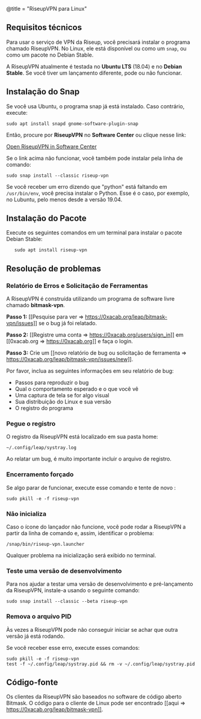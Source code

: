 @title = "RiseupVPN para Linux"

## Requisitos técnicos

Para usar o serviço de VPN da Riseup, você precisará instalar o programa chamado RiseupVPN. No Linux, ele está disponível ou como um `snap`, ou como um pacote no Debian Stable.

A RiseupVPN atualmente é testada no **Ubuntu LTS** (18.04) e no **Debian Stable**. Se você tiver um lançamento diferente, pode ou não funcionar.

## Instalação do Snap

Se você usa Ubuntu, o programa snap já está instalado. Caso contrário, execute:

```
sudo apt install snapd gnome-software-plugin-snap
```

Então, procure por **RiseupVPN** no **Software Center** ou clique nesse link:

<a class="btn btn-default btn-lg" href="snap://riseup-vpn">
  <i class="fa fa-reply-all"></i>
  Open RiseupVPN in Software Center
</a>

Se o link acima não funcionar, você também pode instalar pela linha de comando:

```
sudo snap install --classic riseup-vpn
```
Se você receber um erro dizendo que "python" está faltando em `/usr/bin/env`, você precisa instalar o Python. Esse é o caso, por exemplo, no Lubuntu, pelo menos desde a versão 19.04.

## Instalação do Pacote

Execute os seguintes comandos em um terminal para instalar o pacote Debian Stable:

       sudo apt install riseup-vpn

## Resolução de problemas

### Relatório de Erros e Solicitação de Ferramentas

A RiseupVPN é construída utilizando um programa de software livre chamado <b>bitmask-vpn</b>.

**Passo 1:** [[Pesquise para ver => https://0xacab.org/leap/bitmask-vpn/issues]] se o bug já foi relatado.

**Passo 2:** [[Registre uma conta => https://0xacab.org/users/sign_in]] em [[0xacab.org => https://0xacab.org]] e faça o login.

**Passo 3:** Crie um [[novo relatório de bug ou solicitação de ferramenta => https://0xacab.org/leap/bitmask-vpn/issues/new]].

Por favor, inclua as seguintes informações em seu relatório de bug:

* Passos para reproduzir o bug
* Qual o comportamento esperado e o que você vê
* Uma captura de tela se for algo visual
* Sua distribuição do Linux e sua versão
* O registro do programa

### Pegue o registro

O registro da RiseupVPN está localizado em sua pasta home:

```
~/.config/leap/systray.log
```

Ao relatar um bug, é muito importante incluir o arquivo de registro.

### Encerramento forçado

Se algo parar de funcionar, execute esse comando e tente de novo    :

```
sudo pkill -e -f riseup-vpn
```

### Não inicializa

Caso o ícone do lançador não funcione, você pode rodar a RiseupVPN a partir da linha de comando e, assim, identificar o problema:

```
/snap/bin/riseup-vpn.launcher
```

Qualquer problema na inicialização será exibido no terminal.

### Teste uma versão de desenvolvimento

Para nos ajudar a testar uma versão de desenvolvimento e pré-lançamento da RiseupVPN, instale-a usando o seguinte comando:

```
sudo snap install --classic --beta riseup-vpn
```

### Remova o arquivo PID

Às vezes a RiseupVPN pode não conseguir iniciar se achar que outra versão já está rodando.

Se você receber esse erro, execute esses comandos:

```
sudo pkill -e -f riseup-vpn
test -f ~/.config/leap/systray.pid && rm -v ~/.config/leap/systray.pid
```

## Código-fonte
Os clientes da RiseupVPN são baseados no software de código aberto Bitmask. O código para o cliente de Linux pode ser encontrado [[aqui => https://0xacab.org/leap/bitmask-vpn]].

